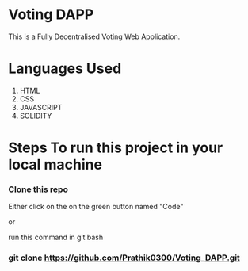 # Voting DAPP

This is a Fully Decentralised Voting Web Application. 

# Languages Used

1) HTML
2) CSS
3) JAVASCRIPT
4) SOLIDITY

# Steps To run this project in your local machine

### Clone this repo

Either click on the on the green button named "Code" 

or

run this command in git bash

### git clone https://github.com/Prathik0300/Voting_DAPP.git
